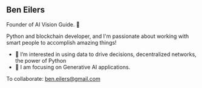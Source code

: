 ## Ben Eilers

Founder of AI Vision Guide. 🤖

Python and blockchain developer, and I'm passionate about working with smart people to accomplish amazing things!

- 👀 I’m interested in using data to drive decisions, decentralized networks, the power of Python
- 💞️ I am focusing on Generative AI applications. 

To collaborate: ben.eilers@gmail.com


